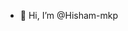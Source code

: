 - 👋 Hi, I’m @Hisham-mkp
<!---
Hisham-mkp/Hisham-mkp is a ✨ special ✨ repository because its `README.md` (this file) appears on your GitHub profile.
You can click the Preview link to take a look at your changes.
--->
